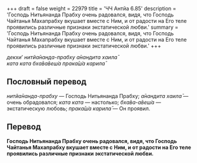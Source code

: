+++
draft = false
weight = 22979
title = 'ЧЧ Антйа 6.85'
description = 'Господь Нитьянанда Прабху очень радовался, видя, что Господь Чайтанья Махапрабху вкушает вместе с Ним, и от радости на Его теле проявились различные признаки экстатической любви.'
summary = 'Господь Нитьянанда Прабху очень радовался, видя, что Господь Чайтанья Махапрабху вкушает вместе с Ним, и от радости на Его теле проявились различные признаки экстатической любви.'
+++

_декхи_’ _нитйа̄нанда-прабху а̄нандита хаила̄  
ката ката бха̄ва̄веш́а прака̄ш́а карила̄_

## Пословный перевод

_нитйа̄нанда_\-_прабху_ — Господь Нитьянанда Прабху; _а̄нандита_ _хаила̄_ — очень обрадовался; _ката_ _ката_ — настолько; _бха̄ва_\-_а̄веш́а_ — экстатическую любовь; _прака̄ш́а_ _карила̄_ — Он проявил.

## Перевод

**Господь Нитьянанда Прабху очень радовался, видя, что Господь Чайтанья Махапрабху вкушает вместе с Ним, и от радости на Его теле проявились различные признаки экстатической любви.**
